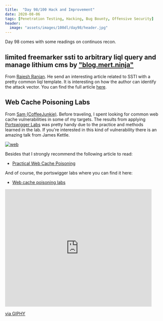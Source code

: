 ```yaml
---
title:  "Day 98/100 Hack and Improvement"
date: 2020-08-06
tags: [Penetration Testing, Hacking, Bug Bounty, Offensive Security]
header: 
  image: "assets/images/100dl/day98/header.jpg"
---
```


Day 98 comes with some readings on continuos recon. 

## limited freemarker ssti to arbitrary liql query and manage lithium cms by ["blog.mert.ninja"](https://blog.mert.ninja/freemarker-ssti-on-lithium-cms/)

From [Rajesh Ranjan](https://twitter.com/eh_rajesh). He send an interesting article related to SSTI with a pretty common liql template. It is interesting on how the author can identify the attack vector. You can find the full article [here](https://blog.mert.ninja/freemarker-ssti-on-lithium-cms/).

## Web Cache Poisoning Labs

From [Sam (CoffeeJunkie)](https://twitter.com/coffeejunkiee_). Before traveling, I spent looking for common web cache vulnerabilities in some of my targets. The results from applying [Portswigger Labs]() was pretty handy due to the practice and methods learned in the lab. If you're interested in this kind of vulnerability there is an amazing talk from James Kettle. 

[![web](http://img.youtube.com/vi/j2RrmNxJZ5c/0.jpg)](http://www.youtube.com/watch?v=j2RrmNxJZ5c "web")

Besides that I strongly recommend the following article to read: 

- [Practical Web Cache Poisoning](https://portswigger.net/research/practical-web-cache-poisoning)

And of course, the portswigger labs where you can find it here:
- [Web cache poisoning labs](https://portswigger.net/web-security/web-cache-poisoning)

<iframe src="https://giphy.com/embed/5xtDarAO0AZPVRvaFDG" width="480" height="384" frameBorder="0" class="giphy-embed" allowFullScreen></iframe><p><a href="https://giphy.com/gifs/komplex28-cyberpunk-conspiracy-speculative-fiction-5xtDarAO0AZPVRvaFDG">via GIPHY</a></p>